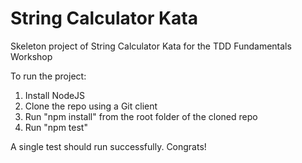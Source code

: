 # String Calculator Kata
Skeleton project of String Calculator Kata for the TDD Fundamentals Workshop

To run the project:

1. Install NodeJS
2. Clone the repo using a Git client
3. Run "npm install" from the root folder of the cloned repo
4. Run "npm test"

A single test should run successfully. Congrats!
